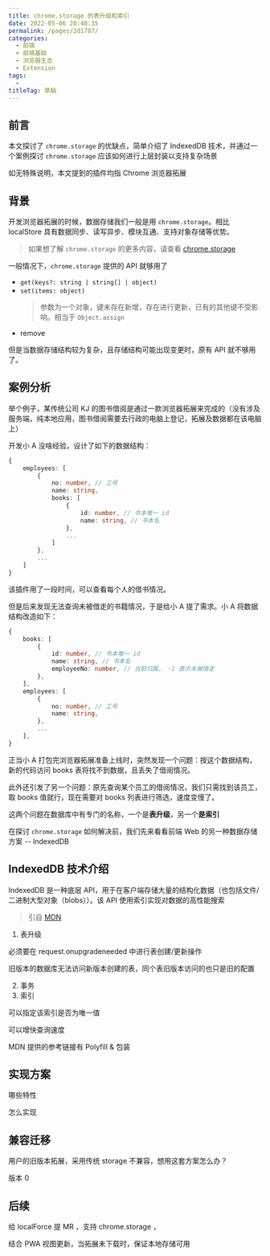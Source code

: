 ```yaml
---
title: chrome.storage 的表升级和索引
date: 2022-05-06 20:40:35
permalink: /pages/2d1787/
categories: 
  - 前端
  - 前端基础
  - 浏览器生态
  - Extension
tags: 
  - 
titleTag: 草稿
---
```

## 前言

本文探讨了 `chrome.storage` 的优缺点，简单介绍了 IndexedDB 技术，并通过一个案例探讨 `chrome.storage` 应该如何进行上层封装以支持复杂场景

如无特殊说明，本文提到的插件均指 Chrome 浏览器拓展

## 背景

开发浏览器拓展的时候，数据存储我们一般是用 `chrome.storage`。相比 localStore 具有数据同步、读写异步、模块互通、支持对象存储等优势。
> 如果想了解 `chrome.storage` 的更多内容，请查看 [chrome.storage](https://developer.chrome.com/docs/extensions/reference/storage/)

一般情况下，`chrome.storage` 提供的 API 就够用了
- `get(keys?: string | string[] | object)`
- `set(items: object)`
    > 参数为一个对象，键未存在新增，存在进行更新，已有的其他键不受影响。相当于 `Object.assign`
- remove

但是当数据存储结构较为复杂，且存储结构可能出现变更时，原有 API 就不够用了。

## 案例分析

举个例子，某传统公司 KJ 的图书借阅是通过一款浏览器拓展来完成的（没有涉及服务端，纯本地应用，图书借阅需要去行政的电脑上登记，拓展及数据都在该电脑上）

开发小 A 没啥经验，设计了如下的数据结构：

```ts
{
    employees: [
        {
            no: number, // 工号
            name: string,
            books: [
                {
                    id: number, // 书本唯一 id
                    name: string, // 书本名
                },
                ...
            ]
        },
        ...
    ]
}
```

该插件用了一段时间，可以查看每个人的借书情况。

但是后来发现无法查询未被借走的书籍情况，于是给小 A 提了需求。小 A 将数据结构改造如下：
```ts
{
    books: [
        {
            id: number, // 书本唯一 id
            name: string, // 书本名
            employeeNo: number, // 当前归属， -1 表示未被借走
        },
    ],
    employees: [
        {
            no: number, // 工号
            name: string,
        }, 
        ...
    ],
}
```

正当小 A 打包完浏览器拓展准备上线时，突然发现一个问题：按这个数据结构，新的代码访问 books 表将找不到数据，且丢失了借阅情况。

此外还引发了另一个问题：原先查询某个员工的借阅情况，我们只需找到该员工，取 books 值就行，现在需要对 books 列表进行筛选，速度变慢了。

这两个问题在数据库中有专门的名称，一个是**表升级**，另一个**是索引**

在探讨 `chrome.storage` 如何解决前，我们先来看看前端 Web 的另一种数据存储方案 -- IndexedDB


## IndexedDB 技术介绍

IndexedDB 是一种底层 API，用于在客户端存储大量的结构化数据（也包括文件/二进制大型对象（blobs））。该 API 使用索引实现对数据的高性能搜索
> 引自 [MDN](https://developer.mozilla.org/zh-CN/docs/Web/API/IndexedDB_API)



1. 表升级

必须要在 request.onupgradeneeded 中进行表创建/更新操作

旧版本的数据库无法访问新版本创建的表，同个表旧版本访问的也只是旧的配置

2. 事务
3. 索引

可以指定该索引是否为唯一值

可以增快查询速度


MDN 提供的参考链接有 Polyfill & 包装

## 实现方案

哪些特性

怎么实现

## 兼容迁移

用户的旧版本拓展，采用传统 storage 不兼容，想用这套方案怎么办？

版本 0

## 后续

给 localForce 提 MR ，支持 chrome.storage ，

结合 PWA 视图更新，当拓展未下载时，保证本地存储可用